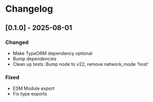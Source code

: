 # Changelog

## [0.1.0] - 2025-08-01

### Changed
- Make TypeORM dependency optional
- Bump dependencies
- Clean up tests: Bump node to v22, remove network_mode 'host'

### Fixed
- ESM Module export
- Fix type exports